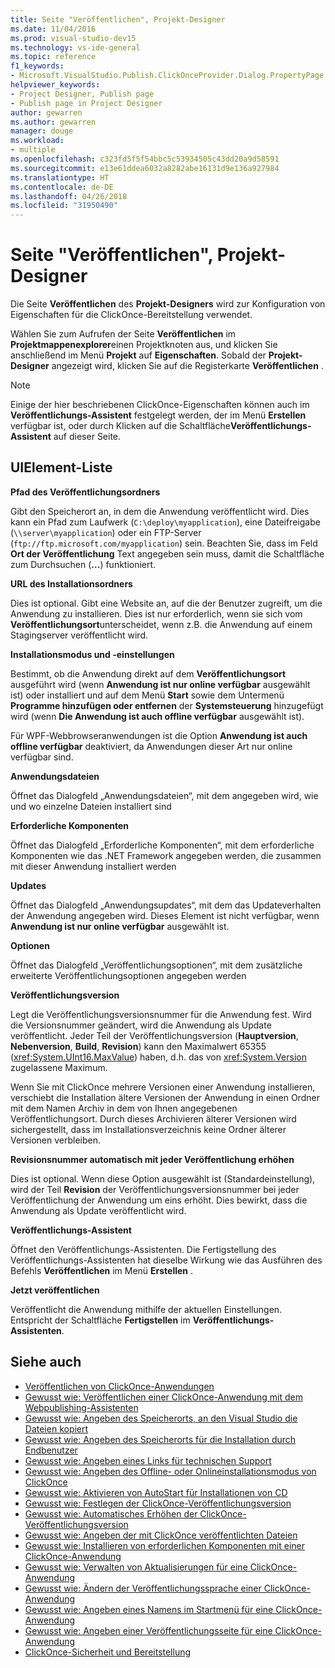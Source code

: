 ```yaml
---
title: Seite "Veröffentlichen", Projekt-Designer
ms.date: 11/04/2016
ms.prod: visual-studio-dev15
ms.technology: vs-ide-general
ms.topic: reference
f1_keywords:
- Microsoft.VisualStudio.Publish.ClickOnceProvider.Dialog.PropertyPage
helpviewer_keywords:
- Project Designer, Publish page
- Publish page in Project Designer
author: gewarren
ms.author: gewarren
manager: douge
ms.workload:
- multiple
ms.openlocfilehash: c323fd5f5f54bbc5c53934505c43dd20a9d58591
ms.sourcegitcommit: e13e61ddea6032a8282abe16131d9e136a927984
ms.translationtype: HT
ms.contentlocale: de-DE
ms.lasthandoff: 04/26/2018
ms.locfileid: "31950490"
---
```

# <a name="publish-page-project-designer"></a>Seite "Veröffentlichen", Projekt-Designer
Die Seite **Veröffentlichen** des **Projekt-Designers** wird zur Konfiguration von Eigenschaften für die ClickOnce-Bereitstellung verwendet.

 Wählen Sie zum Aufrufen der Seite **Veröffentlichen** im **Projektmappenexplorer**einen Projektknoten aus, und klicken Sie anschließend im Menü **Projekt** auf **Eigenschaften**. Sobald der **Projekt-Designer** angezeigt wird, klicken Sie auf die Registerkarte **Veröffentlichen** .

> [!NOTE]
> Einige der hier beschriebenen ClickOnce-Eigenschaften können auch im **Veröffentlichungs-Assistent** festgelegt werden, der im Menü **Erstellen** verfügbar ist, oder durch Klicken auf die Schaltfläche**Veröffentlichungs-Assistent** auf dieser Seite.


## <a name="uielement-list"></a>UIElement-Liste
 **Pfad des Veröffentlichungsordners**

 Gibt den Speicherort an, in dem die Anwendung veröffentlicht wird. Dies kann ein Pfad zum Laufwerk (`C:\deploy\myapplication`), eine Dateifreigabe (`\\server\myapplication`) oder ein FTP-Server (`ftp://ftp.microsoft.com/myapplication`) sein. Beachten Sie, dass im Feld **Ort der Veröffentlichung** Text angegeben sein muss, damit die Schaltfläche zum Durchsuchen (**...**) funktioniert.

 **URL des Installationsordners**

 Dies ist optional. Gibt eine Website an, auf die der Benutzer zugreift, um die Anwendung zu installieren. Dies ist nur erforderlich, wenn sie sich vom **Veröffentlichungsort**unterscheidet, wenn z.B. die Anwendung auf einem Stagingserver veröffentlicht wird.

 **Installationsmodus und -einstellungen**

 Bestimmt, ob die Anwendung direkt auf dem **Veröffentlichungsort** ausgeführt wird (wenn **Anwendung ist nur online verfügbar** ausgewählt ist) oder installiert und auf dem Menü **Start** sowie dem Untermenü **Programme hinzufügen oder entfernen** der **Systemsteuerung** hinzugefügt wird (wenn **Die Anwendung ist auch offline verfügbar** ausgewählt ist).

 Für WPF-Webbrowseranwendungen ist die Option **Anwendung ist auch offline verfügbar** deaktiviert, da Anwendungen dieser Art nur online verfügbar sind.

 **Anwendungsdateien**

 Öffnet das Dialogfeld „Anwendungsdateien“, mit dem angegeben wird, wie und wo einzelne Dateien installiert sind

 **Erforderliche Komponenten**

 Öffnet das Dialogfeld „Erforderliche Komponenten“, mit dem erforderliche Komponenten wie das .NET Framework angegeben werden, die zusammen mit dieser Anwendung installiert werden

 **Updates**

 Öffnet das Dialogfeld „Anwendungsupdates“, mit dem das Updateverhalten der Anwendung angegeben wird. Dieses Element ist nicht verfügbar, wenn **Anwendung ist nur online verfügbar** ausgewählt ist.

 **Optionen**

 Öffnet das Dialogfeld „Veröffentlichungsoptionen“, mit dem zusätzliche erweiterte Veröffentlichungsoptionen angegeben werden

 **Veröffentlichungsversion**

 Legt die Veröffentlichungsversionsnummer für die Anwendung fest. Wird die Versionsnummer geändert, wird die Anwendung als Update veröffentlicht. Jeder Teil der Veröffentlichungsversion (**Hauptversion**, **Nebenversion**, **Build**, **Revision**) kann den Maximalwert 65355 (<xref:System.UInt16.MaxValue>) haben, d.h. das von <xref:System.Version> zugelassene Maximum.

 Wenn Sie mit ClickOnce mehrere Versionen einer Anwendung installieren, verschiebt die Installation ältere Versionen der Anwendung in einen Ordner mit dem Namen Archiv in dem von Ihnen angegebenen Veröffentlichungsort. Durch dieses Archivieren älterer Versionen wird sichergestellt, dass im Installationsverzeichnis keine Ordner älterer Versionen verbleiben.

 **Revisionsnummer automatisch mit jeder Veröffentlichung erhöhen**

 Dies ist optional. Wenn diese Option ausgewählt ist (Standardeinstellung), wird der Teil **Revision** der Veröffentlichungsversionsnummer bei jeder Veröffentlichung der Anwendung um eins erhöht. Dies bewirkt, dass die Anwendung als Update veröffentlicht wird.

 **Veröffentlichungs-Assistent**

 Öffnet den Veröffentlichungs-Assistenten. Die Fertigstellung des Veröffentlichungs-Assistenten hat dieselbe Wirkung wie das Ausführen des Befehls **Veröffentlichen** im Menü **Erstellen** .

 **Jetzt veröffentlichen**

 Veröffentlicht die Anwendung mithilfe der aktuellen Einstellungen. Entspricht der Schaltfläche **Fertigstellen** im **Veröffentlichungs-Assistenten**.

## <a name="see-also"></a>Siehe auch

- [Veröffentlichen von ClickOnce-Anwendungen](../../deployment/publishing-clickonce-applications.md)
- [Gewusst wie: Veröffentlichen einer ClickOnce-Anwendung mit dem Webpublishing-Assistenten](../../deployment/how-to-publish-a-clickonce-application-using-the-publish-wizard.md)
- [Gewusst wie: Angeben des Speicherorts, an den Visual Studio die Dateien kopiert](../../deployment/how-to-specify-where-visual-studio-copies-the-files.md)
- [Gewusst wie: Angeben des Speicherorts für die Installation durch Endbenutzer](../../deployment/how-to-specify-the-location-where-end-users-will-install-from.md)
- [Gewusst wie: Angeben eines Links für technischen Support](../../deployment/how-to-specify-a-link-for-technical-support.md)
- [Gewusst wie: Angeben des Offline- oder Onlineinstallationsmodus von ClickOnce](../../deployment/how-to-specify-the-clickonce-offline-or-online-install-mode.md)
- [Gewusst wie: Aktivieren von AutoStart für Installationen von CD](../../deployment/how-to-enable-autostart-for-cd-installations.md)
- [Gewusst wie: Festlegen der ClickOnce-Veröffentlichungsversion](../../deployment/how-to-set-the-clickonce-publish-version.md)
- [Gewusst wie: Automatisches Erhöhen der ClickOnce-Veröffentlichungsversion](../../deployment/how-to-automatically-increment-the-clickonce-publish-version.md)
- [Gewusst wie: Angeben der mit ClickOnce veröffentlichten Dateien](../../deployment/how-to-specify-which-files-are-published-by-clickonce.md)
- [Gewusst wie: Installieren von erforderlichen Komponenten mit einer ClickOnce-Anwendung](../../deployment/how-to-install-prerequisites-with-a-clickonce-application.md)
- [Gewusst wie: Verwalten von Aktualisierungen für eine ClickOnce-Anwendung](../../deployment/how-to-manage-updates-for-a-clickonce-application.md)
- [Gewusst wie: Ändern der Veröffentlichungssprache einer ClickOnce-Anwendung](../../deployment/how-to-change-the-publish-language-for-a-clickonce-application.md)
- [Gewusst wie: Angeben eines Namens im Startmenü für eine ClickOnce-Anwendung](../../deployment/how-to-specify-a-start-menu-name-for-a-clickonce-application.md)
- [Gewusst wie: Angeben einer Veröffentlichungsseite für eine ClickOnce-Anwendung](../../deployment/how-to-specify-a-publish-page-for-a-clickonce-application.md)
- [ClickOnce-Sicherheit und Bereitstellung](../../deployment/clickonce-security-and-deployment.md)
